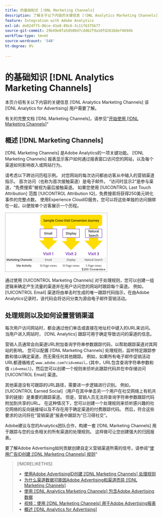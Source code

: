 ```yaml
---
title: 的基础知识 [!DNL Marketing Channels]
description: 了解关于以下内容的关键信息 [!DNL Analytics Marketing Channels] 该 [!DNL Analytics for Advertising] 用户应该理解。
feature: Integration with Adobe Analytics
exl-id: de02dff5-86ce-41e8-89c6-3c11f6375b77
source-git-commit: 29b49e8fa54580d7cdd62f9a10fd2616def4694b
workflow-type: tm+mt
source-wordcount: '548'
ht-degree: 0%

---
```


# 的基础知识 [!DNL Analytics Marketing Channels]

本页介绍有关以下内容的关键信息 [!DNL Analytics Marketing Channels] 该 [!DNL Analytics for Advertising] 用户需要了解。

有关的完整文档 [!DNL Marketing Channels]，请参见&quot;[开始使用 [!DNL Marketing Channels]](https://experienceleague.adobe.com/docs/analytics/components/marketing-channels/c-getting-started-mchannel.html)“

## 概述 [!DNL Marketing Channels]

[!DNL Marketing Channels] 是Adobe Analytics的一项关键功能。 [!DNL Marketing Channels] 报表显示客户如何通过报表窗口访问您的网站，以及每个渠道如何影响收入或网站行为。

请考虑以下跨访问历程示例。 对您网站的每次访问都由访客从中输入的营销渠道指示。 首次访问（也称为首次接触渠道）是电子邮件。 “访问时显示2”是参与渠道，“免费搜索”被视为最后接触渠道。 如果您使用 [!UICONTROL Last Touch Attribution] 范围 [!UICONTROL Attribution IQ]，免费搜索将获得250美元转化事件的完整点数。 使用Experience CloudID服务，您可以将这些单独的访问捆绑在一起，以便按单个访客展示一个历程。

![营销渠道中的跨访问转化历程示例](/help/integrations/assets/a4adc-mc-sample-journey.png)

通过使用 [!UICONTROL Marketing Channels] 对于处理规则，您可以创建一组逻辑来确定产生流量的渠道并在用户访问您的网站时跟踪每个渠道。 例如， [!UICONTROL Email] 渠道将由单击时生成的唯一跟踪代码指示，在由Adobe Analytics记录时，该代码会将访问分类为源自电子邮件营销活动。

## 处理规则以及如何设置营销渠道

每次用户访问网站时，都会通过他们单击或直接在地址栏中键入的URL来访问。 当用户进入网站时， [!DNL Analytics] 跟踪可用于确定导致访问的渠道的信息。

营销人员通常会向渠道URL附加查询字符串参数跟踪代码，以帮助跟踪渠道对其网站的影响。 您可以配置 [!DNL Marketing Channels] 处理规则，监听特定跟踪参数和值以确定渠道，而无需任何其他跟踪。 例如，如果所有电子邮件促销活动URL都遵循格式 `www.adobe.com?cid=email…` (其中，URL包含查询字符串参数和值 `cid=email`)，然后您可以创建一个规则来侦听此跟踪代码并在中存储访问 [!UICONTROL Email] 渠道。

其他渠道没有可跟踪的URL路径，需要进一步逻辑进行识别。 例如， [!UICONTROL Earned Social]（用户在其中单击另一个用户在社交网络上有机共享的链接）是重要的跟踪渠道。 但是，营销人员无法将查询字符串参数跟踪代码附加到共享的URL。 在这种情况下，您可以创建一个处理规则来侦听感兴趣的社交网络的反向链接域以及不存在用于确定渠道的付费跟踪代码。 然后，符合这些要求的访问将在“营销渠道”报表中跟踪为“已习得社交”。

Adobe建议与您的Analytics团队合作，构建一套 [!DNL Marketing Channels] 用于跟踪与您的业务相关的所有渠道的处理规则。 这样做可让您创建强大的归因报表。

要了解Adobe Advertising如何贡献创建自定义营销渠道所需的信号，请参阅&quot;[使用广告ID创建 [!DNL Marketing Channels] 规则](mc-ids.md)“

>[!MORELIKETHIS]
>
>* [使用Adobe AdvertisingID创建 [!DNL Marketing Channels] 处理规则](mc-ids.md)
>* [为什么渠道数据可能因Adobe Advertising和渠道而异 [!DNL Marketing Channels]](mc-data-variances.md)
>* [使用 [!DNL Analytics Marketing Channels] 包含Adobe Advertising数据](mc-ac-data.md)
>* [视频：使用 [!DNL Marketing Channels] 用于Adobe Advertising报表](https://experienceleague.adobe.com/docs/advertising-learn/tutorials/analytics/analytics-reporting-a4adc.html)
>* [概述 [!DNL Analytics for Advertising]](/help/integrations/analytics/overview.md)

